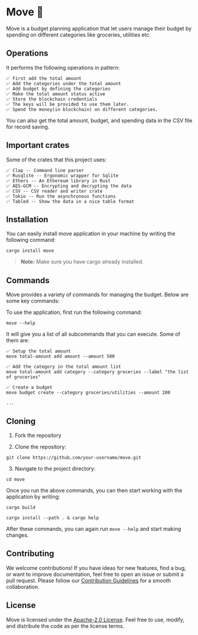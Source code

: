 # **Move** 🚀

Move is a budget planning application that let users manage their budget by spending on different categories like groceries, utilities etc.

## **Operations**

It performs the following operations in pattern:

    ✅ First add the total amount
    ✅ Add the categories under the total amount
    ✅ Add budget by defining the categories
    ✅ Make the total amount status active
    ✅ Store the blockchain credentials
    ✅ The keys will be provided to use them later.
    ✅ Spend the money(in blockchain) on different categories.

You can also get the total amount, budget, and spending data in the CSV file for record saving.

## **Important crates**

Some of the crates that this project uses:

    ✅ Clap -- Command line parser
    ✅ Rusqlite -- Ergonomic wrapper for Sqlite
    ✅ Ethers -- An Ethereum library in Rust
    ✅ AES-GCM -- Encrypting and decrypting the data
    ✅ CSV -- CSV reader and writer crate
    ✅ Tokio -- Run the asynchronous functions
    ✅ Tabled -- Show the data in a nice table format

## **Installation**

You can easily install move application in your machine by writing the following command:

```
cargo install move
```

> **Note:** Make sure you have cargo already installed.

## **Commands**

Move provides a variety of commands for managing the budget. Below are some key commands:

To use the application, first run the following command:

```
move --help
```

It will give you a list of all subcommands that you can execute. Some of them are:

```
✅ Setup the total amount
move total-amount add amount --amount 500

✅ Add the category in the total amount list
move total-amount add category --category groceries --label "the list of groceries"

✅ Create a budget
move budget create --category groceries/utilities --amount 200

...
```

## **Cloning**

1. Fork the repository

2. Clone the repository:

```
git clone https://github.com/your-username/move.git
```

3. Navigate to the project directory:

```
cd move
```

Once you run the above commands, you can then start working with the application by writing:

```
cargo build
```

```
cargo install --path . & cargo help
```

After these commands, you can again run `move --help` and start making changes.

## **Contributing**

We welcome contributions! If you have ideas for new features, find a bug, or want to improve documentation, feel free to open an issue or submit a pull request. Please follow our [Contribution Guidelines](CONTRIBUTING.md) for a smooth collaboration.

## **License**

Move is licensed under the [Apache-2.0 License](LICENSE). Feel free to use, modify, and distribute the code as per the license terms.